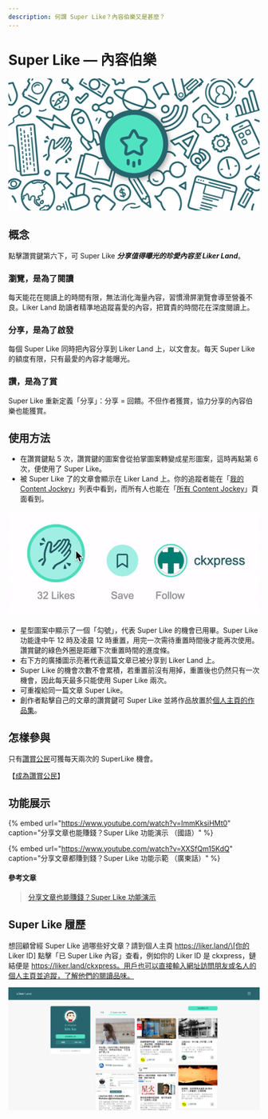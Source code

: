 ```yaml
---
description: 何謂 Super Like？內容伯樂又是甚麼？
---
```


# Super Like — 內容伯樂

![](../../.gitbook/assets/likecoin_ad92_super_like_dragonball.png)

## 概念

點擊讚賞鍵第六下，可 Super Like _**分享值得曝光的珍愛內容至 Liker Land**_。

### 瀏覽，是為了閱讀

每天能花在閱讀上的時間有限，無法消化海量內容，習慣滑屏瀏覽會導至營養不良。Liker Land 助讀者精準地追蹤喜愛的內容，把寶貴的時間花在深度閱讀上。

### 分享，是為了啟發

每個 Super Like 同時把內容分享到 Liker Land 上，以文會友。每天 Super Like 的額度有限，只有最愛的內容才能曝光。

### 讚，是為了賞

Super Like 重新定義「分享」：分享 = 回饋。不但作者獲賞，協力分享的內容伯樂也能獲賞。

## 使用方法

* 在讚賞鍵點 5 次，讚賞鍵的圖案會從拍掌圖案轉變成星形圖案，這時再點第 6 次，便使用了 Super Like。
* 被 Super Like 了的文章會顯示在 Liker Land 上。你的追蹤者能在「[我的 Content Jockey](https://docs.like.co/v/zh/dapps/liker-land/today-headline#zhui-zong-xin-yi-nei-rong-bo-lao)」列表中看到，而所有人也能在「[所有 Content Jockey](https://docs.like.co/v/zh/dapps/liker-land/today-headline#super-like-world-feed)」頁面看到。

![](../../.gitbook/assets/superlike.gif)

* 星型圖案中顯示了一個「勾號」，代表 Super Like 的機會已用畢。Super Like 功能逢中午 12 時及凌晨 12 時重置，用完一次需待重置時間後才能再次使用。讚賞鍵的綠色外圈是距離下次重置時間的進度條。
* 右下方的廣播圖示亮著代表這篇文章已被分享到 Liker Land 上。
* Super Like 的機會次數不會累積，若重置前沒有用掉，重置後也仍然只有一次機會，因此每天最多只能使用 Super Like 兩次。
* 可重複給同一篇文章 Super Like。
* 創作者點擊自己的文章的讚賞鍵可 Super Like 並將作品放置於[個人主頁的作品集](https://docs.like.co/v/zh/dapps/creator/portfolio-page)。

## 怎樣參與

只有[讚賞公民](https://docs.like.co/v/zh/dapps/civic-liker)可獲每天兩次的 SuperLike 機會。

【[成為讚賞公民](https://docs.like.co/v/zh/dapps/civic-liker/be-a-civic-liker)】

## 功能展示

{% embed url="https://www.youtube.com/watch?v=ImmKksiHMt0" caption="分享文章也能賺錢？Super Like 功能演示 （國語）" %}

{% embed url="https://www.youtube.com/watch?v=XXSfQm15KdQ" caption="分享文章都賺到錢？Super Like 功能示範 （廣東話）" %}

#### 參考文章

> [分享文章也能賺錢？Super Like 功能演示
](https://matters.news/@edmond/%E5%88%86%E4%BA%AB%E6%96%87%E7%AB%A0%E4%B9%9F%E8%83%BD%E8%B3%BA%E9%8C%A2-super-like-%E5%8A%9F%E8%83%BD%E6%BC%94%E7%A4%BA-bafyreifidmim3f5u7ni27ibj42b5764fme7r54er52zdxaernhq2dg5eva)

## Super Like 履歷

想回顧曾經 Super Like 過哪些好文章？請到個人主頁 https://liker.land/\[你的 Liker ID\] 點擊「已 Super Like 內容」查看，例如你的 Liker ID 是 ckxpress，鏈結便是 https://liker.land/ckxpress。用戶也可以直接輸入網址訪問朋友或名人的個人主頁並追蹤，了解他們的閱讀品味。

![](../../.gitbook/assets/portfolio-page-2.png)

